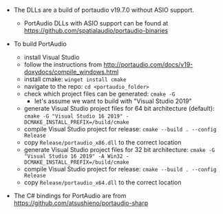 - The DLLs are a build of portaudio v19.7.0 without ASIO support.
    - PortAudio DLLs with ASIO support can be found at https://github.com/spatialaudio/portaudio-binaries 

- To build PortAudio
    - install Visual Studio
    - follow the instructions from http://portaudio.com/docs/v19-doxydocs/compile_windows.html
    - install cmake: `winget install cmake`
    - navigate to the repo: `cd <portaudio_folder>`
    - check which project files can be generated: `cmake -G`
        - let's assume we want to build with "Visual Studio 2019"
    - generate Visual Studio project files for 64 bit architecture (default): `cmake -G "Visual Studio 16 2019" -DCMAKE_INSTALL_PREFIX=/build/cmake`
    - compile Visual Studio project for release: `cmake --build . --config Release`
    - copy `Release/portaudio_x86.dll` to the correct location
    - generate Visual Studio project files for 32 bit architecture: `cmake -G "Visual Studio 16 2019" -A Win32 -DCMAKE_INSTALL_PREFIX=/build/cmake`
    - compile Visual Studio project for release: `cmake --build . --config Release`
    - copy `Release/portaudio_x64.dll` to the correct location

- The C# bindings for PortAudio are from https://github.com/atsushieno/portaudio-sharp